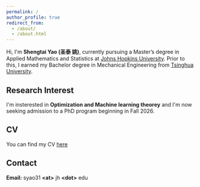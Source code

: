 ```yaml
---
permalink: /
author_profile: true
redirect_from: 
  - /about/
  - /about.html
---
```


Hi, I'm **Shengtai Yao (圣泰 姚)**, currently pursuing a Master’s degree in Applied Mathematics and Statistics at [Johns Hopkins University](https://www.jhu.edu/). Prior to this, I earned my Bachelor degree in Mechanical Engineering from [Tsinghua University](https://www.tsinghua.edu.cn/en/). 

## Research Interest

I'm insterested in **Optimization and Machine learning theorey** and I'm now seeking admission to a PhD program beginning in Fall 2026.

## CV

You can find my CV [here]()

## Contact

**Email:** syao31 **\<at\>** jh **\<dot\>** edu


